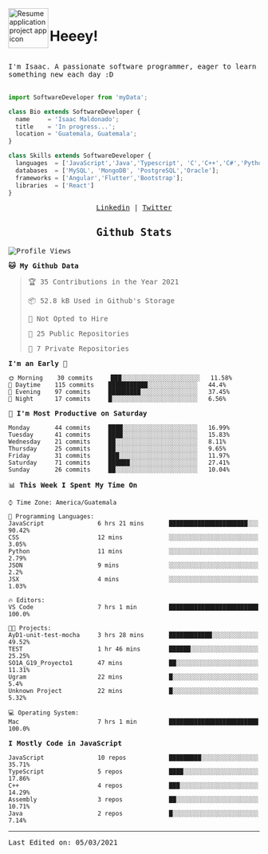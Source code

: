 <img align="left" width="80" height="80" src="https://raw.githubusercontent.com/sidbelbase/sidbelbase/master/wave.gif" alt="Resume application project app icon">

# Heeey!
 
</br>
 
<samp>
I'm Isaac. A passionate software programmer, eager to learn something new each day :D
</samp>
</br></br>



```js
import SoftwareDeveloper from 'myData';

class Bio extends SoftwareDeveloper {
  name     = 'Isaac Maldonado';
  title    = 'In progress...';
  location = 'Guatemala, Guatemala';
}

class Skills extends SoftwareDeveloper {
  languages  = ['JavaScript','Java','Typescript', 'C','C++','C#','Python','Assembly','Dart','Go'];
  databases  = ['MySQL', 'MongoDB', 'PostgreSQL','Oracle'];
  frameworks = ['Angular','Flutter','Bootstrap'];
  libraries  = ['React']
}
```

</p>
<samp>
<p align="center">
<a href="www.linkedin.com/in/isaac-maldonado-4745b2194">Linkedin</a> | <a href="https://twitter.com/Anaklusmos99">Twitter</a>
</p>

<h2 align="center"><samp>Github Stats</samp></h2>

<!--START_SECTION:waka-->
![Profile Views](http://img.shields.io/badge/Profile%20Views-2-blue)

**🐱 My Github Data** 

> 🏆 35 Contributions in the Year 2021
 > 
> 📦 52.8 kB Used in Github's Storage 
 > 
> 🚫 Not Opted to Hire
 > 
> 📜 25 Public Repositories 
 > 
> 🔑 7 Private Repositories  
 > 
**I'm an Early 🐤** 

```text
🌞 Morning    30 commits     ███░░░░░░░░░░░░░░░░░░░░░░   11.58% 
🌆 Daytime    115 commits    ███████████░░░░░░░░░░░░░░   44.4% 
🌃 Evening    97 commits     █████████░░░░░░░░░░░░░░░░   37.45% 
🌙 Night      17 commits     █░░░░░░░░░░░░░░░░░░░░░░░░   6.56%

```
📅 **I'm Most Productive on Saturday** 

```text
Monday       44 commits     ████░░░░░░░░░░░░░░░░░░░░░   16.99% 
Tuesday      41 commits     ████░░░░░░░░░░░░░░░░░░░░░   15.83% 
Wednesday    21 commits     ██░░░░░░░░░░░░░░░░░░░░░░░   8.11% 
Thursday     25 commits     ██░░░░░░░░░░░░░░░░░░░░░░░   9.65% 
Friday       31 commits     ███░░░░░░░░░░░░░░░░░░░░░░   11.97% 
Saturday     71 commits     ██████░░░░░░░░░░░░░░░░░░░   27.41% 
Sunday       26 commits     ██░░░░░░░░░░░░░░░░░░░░░░░   10.04%

```


📊 **This Week I Spent My Time On** 

```text
⌚︎ Time Zone: America/Guatemala

💬 Programming Languages: 
JavaScript               6 hrs 21 mins       ██████████████████████░░░   90.42% 
CSS                      12 mins             ░░░░░░░░░░░░░░░░░░░░░░░░░   3.05% 
Python                   11 mins             ░░░░░░░░░░░░░░░░░░░░░░░░░   2.79% 
JSON                     9 mins              ░░░░░░░░░░░░░░░░░░░░░░░░░   2.2% 
JSX                      4 mins              ░░░░░░░░░░░░░░░░░░░░░░░░░   1.03%

🔥 Editors: 
VS Code                  7 hrs 1 min         █████████████████████████   100.0%

🐱‍💻 Projects: 
AyD1-unit-test-mocha     3 hrs 28 mins       ████████████░░░░░░░░░░░░░   49.52% 
TEST                     1 hr 46 mins        ██████░░░░░░░░░░░░░░░░░░░   25.25% 
SO1A_G19_Proyecto1       47 mins             ██░░░░░░░░░░░░░░░░░░░░░░░   11.31% 
Ugram                    22 mins             █░░░░░░░░░░░░░░░░░░░░░░░░   5.4% 
Unknown Project          22 mins             █░░░░░░░░░░░░░░░░░░░░░░░░   5.32%

💻 Operating System: 
Mac                      7 hrs 1 min         █████████████████████████   100.0%

```

**I Mostly Code in JavaScript** 

```text
JavaScript               10 repos            █████████░░░░░░░░░░░░░░░░   35.71% 
TypeScript               5 repos             ████░░░░░░░░░░░░░░░░░░░░░   17.86% 
C++                      4 repos             ███░░░░░░░░░░░░░░░░░░░░░░   14.29% 
Assembly                 3 repos             ██░░░░░░░░░░░░░░░░░░░░░░░   10.71% 
Java                     2 repos             █░░░░░░░░░░░░░░░░░░░░░░░░   7.14%

```



<!--END_SECTION:waka-->

------

Last Edited on: 05/03/2021

